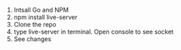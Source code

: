 1. Intsall Go and NPM
2. npm install live-server
3. Clone the repo
4. type live-server in terminal. Open console to see socket
5. See changes